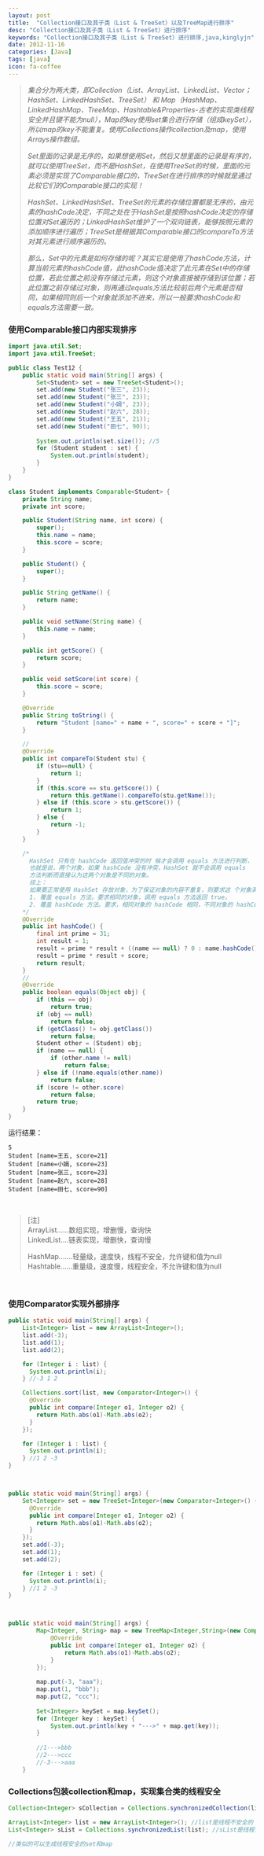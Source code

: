 ```yaml
---
layout: post
title:  "Collection接口及其子类（List & TreeSet）以及TreeMap进行排序"
desc: "Collection接口及其子类（List & TreeSet）进行排序"
keywords: "Collection接口及其子类（List & TreeSet）进行排序,java,kinglyjn"
date: 2012-11-16
categories: [Java]
tags: [java]
icon: fa-coffee
---
```


> <i style="font-szie:10px;">集合分为两大类，即Collection（List、ArrayList、LinkedList、Vector；HashSet、LinkedHashSet、TreeSet） 和 Map（HashMap、LinkedHashMap、TreeMap、Hashtable&Properties-古老的实现类线程安全并且键不能为null），Map的key使用set集合进行存储（组成keySet），所以map的key不能重复。使用Collections操作collection及map，使用Arrays操作数组。</i><br>
>
> <i style="font-szie:10px;">Set里面的记录是无序的，如果想使用Set，然后又想里面的记录是有序的，就可以使用TreeSet，而不是HashSet，在使用TreeSet的时候，里面的元素必须是实现了Comparable接口的，TreeSet在进行排序的时候就是通过比较它们的Comparable接口的实现！</i><br>
>
> <i style="font-szie:10px;">HashSet、LinkedHashSet、TreeSet的元素的存储位置都是无序的，由元素的hashCode决定，不同之处在于HashSet是按照hashCode决定的存储位置对Set遍历的；LinkedHashSet维护了一个双向链表，能够按照元素的添加顺序进行遍历；TreeSet是根据其Comparable接口的compareTo方法对其元素进行顺序遍历的。</i><br>
>
> <i style="font-szie:10px;">那么，Set中的元素是如何存储的呢？其实它是使用了hashCode方法，计算当前元素的hashCode值，此hashCode值决定了此元素在Set中的存储位置，若此位置之前没有存储过元素，则这个对象直接被存储到该位置；若此位置之前存储过对象，则再通过equals方法比较前后两个元素是否相同，如果相同则后一个对象就添加不进来，所以一般要求hashCode和equals方法需要一致。</i><br>



### 使用Comparable接口内部实现排序

```java
import java.util.Set;
import java.util.TreeSet;

public class Test12 {
	public static void main(String[] args) {
		Set<Student> set = new TreeSet<Student>();
		set.add(new Student("张三", 23));
		set.add(new Student("张三", 23));
		set.add(new Student("小娟", 23));
		set.add(new Student("赵六", 28));
		set.add(new Student("王五", 21));
		set.add(new Student("田七", 90));
		
		System.out.println(set.size()); //5
		for (Student student : set) {
			System.out.println(student);
		}
	}
}

class Student implements Comparable<Student> {
	private String name;
	private int score;

	public Student(String name, int score) {
		super();
		this.name = name;
		this.score = score;
	}

	public Student() {
		super();
	}

	public String getName() {
		return name;
	}

	public void setName(String name) {
		this.name = name;
	}

	public int getScore() {
		return score;
	}

	public void setScore(int score) {
		this.score = score;
	}

	@Override
	public String toString() {
		return "Student [name=" + name + ", score=" + score + "]";
	}

	//
	@Override
	public int compareTo(Student stu) {
		if (stu==null) {
			return 1;
		}
		if (this.score == stu.getScore()) {
			return this.getName().compareTo(stu.getName());
		} else if (this.score > stu.getScore()) {
			return 1;
		} else {
			return -1;
		}
	}

	/*
	  HashSet 只有在 hashCode 返回值冲突的时 候才会调用 equals 方法进行判断，
	  也就是说，两个对象，如果 hashCode 没有冲突，HashSet 就不会调用 equals 
	  方法判断而直接认为这两个对象是不同的对象。
	  综上：
	  如果要正常使用 HashSet 存放对象，为了保证对象的内容不重复，则要求这 个对象满足:
	  1. 覆盖 equals 方法。要求相同的对象，调用 equals 方法返回 true。
	  2. 覆盖 hashCode 方法。要求，相同对象的 hashCode 相同，不同对象的 hashCode 尽量不同。
	*/
	@Override
	public int hashCode() {
		final int prime = 31;
		int result = 1;
		result = prime * result + ((name == null) ? 0 : name.hashCode());
		result = prime * result + score;
		return result;
	}
	//
	@Override
	public boolean equals(Object obj) {
		if (this == obj)
			return true;
		if (obj == null)
			return false;
		if (getClass() != obj.getClass())
			return false;
		Student other = (Student) obj;
		if (name == null) {
			if (other.name != null)
				return false;
		} else if (!name.equals(other.name))
			return false;
		if (score != other.score)
			return false;
		return true;
	}
}
```

运行结果：

```
5
Student [name=王五, score=21]
Student [name=小娟, score=23]
Student [name=张三, score=23]
Student [name=赵六, score=28]
Student [name=田七, score=90]
```

<br>

> [注]<br>
> ArrayList......数组实现，增删慢，查询快<br>
> LinkedList....链表实现，增删快，查询慢<br>
>
> HashMap.......轻量级，速度快，线程不安全，允许键和值为null<br>
> Hashtable......重量级，速度慢，线程安全，不允许键和值为null<br>

<br>



### 使用Comparator实现外部排序

```java
public static void main(String[] args) {
    List<Integer> list = new ArrayList<Integer>();
    list.add(-3);
    list.add(1);
    list.add(2);

    for (Integer i : list) {
      System.out.println(i);
    } //-3 1 2

    Collections.sort(list, new Comparator<Integer>() {
      @Override
      public int compare(Integer o1, Integer o2) {
        return Math.abs(o1)-Math.abs(o2);
      }
    });

    for (Integer i : list) {
      System.out.println(i);
    } //1 2 -3
}



public static void main(String[] args) {
    Set<Integer> set = new TreeSet<Integer>(new Comparator<Integer>() {
      @Override
      public int compare(Integer o1, Integer o2) {
        return Math.abs(o1)-Math.abs(o2);
      }
    });
    set.add(-3);
    set.add(1);
    set.add(2);

    for (Integer i : set) {
      System.out.println(i);
    } //1 2 -3
}



public static void main(String[] args) {
		Map<Integer, String> map = new TreeMap<Integer,String>(new Comparator<Integer>() {
			@Override
			public int compare(Integer o1, Integer o2) {
				return Math.abs(o1)-Math.abs(o2);
			}
		});
		
		map.put(-3, "aaa");
		map.put(1, "bbb");
		map.put(2, "ccc");
		
		Set<Integer> keySet = map.keySet();
		for (Integer key : keySet) {
			System.out.println(key + "--->" + map.get(key));
		}
  
  		//1--->bbb
        //2--->ccc
        //-3--->aaa
	}
```



### Collections包装collection和map，实现集合类的线程安全

```java
Collection<Integer> sCollection = Collections.synchronizedCollection(list); //

ArrayList<Integer> list = new ArrayList<Integer>(); //list是线程不安全的
List<Integer> sList = Collections.synchronizedList(list); //sList是线程安全的

//类似的可以生成线程安全的set和map
```

